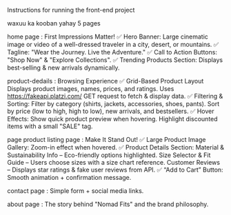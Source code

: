 Instructions for running the front-end project

waxuu ka kooban yahay 5 pages 


home page :   First Impressions Matter! ✅ Hero Banner: Large cinematic image or video of a well-dressed traveler in a city, desert, or mountains. ✅ Tagline: "Wear the Journey. Live the Adventure." ✅ Call to Action Buttons: "Shop Now" & "Explore Collections". ✅ Trending Products Section: Displays best-selling & new arrivals dynamically.


product-dedails : Browsing Experience ✅ Grid-Based Product Layout Displays product images, names, prices, and ratings. Uses https://fakeapi.platzi.com/ GET request to fetch & display data. ✅ Filtering & Sorting: Filter by category (shirts, jackets, accessories, shoes, pants). Sort by price (low to high, high to low), new arrivals, and bestsellers. ✅ Hover Effects: Show quick product preview when hovering. Highlight discounted items with a small "SALE" tag.


page product listing page  :  Make It Stand Out! ✅ Large Product Image Gallery: Zoom-in effect when hovered. ✅ Product Details Section: Material & Sustainability Info – Eco-friendly options highlighted. Size Selector & Fit Guide – Users choose sizes with a size chart reference. Customer Reviews – Displays star ratings & fake user reviews from API. ✅ “Add to Cart” Button: Smooth animation + confirmation message.


contact page : Simple form + social media links.


about page : The story behind "Nomad Fits" and the brand philosophy.